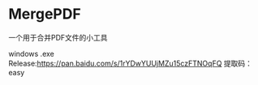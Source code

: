 # MergePDF
一个用于合并PDF文件的小工具

windows .exe Release:https://pan.baidu.com/s/1rYDwYUUjMZu15czFTNOqFQ  提取码：easy 